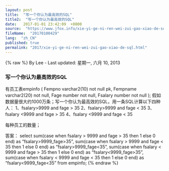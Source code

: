 ```yaml
---
layout: post
title:  "写一个你认为最高效的SQL"
title2:  "写一个你认为最高效的SQL"
date:   2017-01-01 23:42:09  +0800
source:  "https://www.jfox.info/xie-yi-ge-ni-ren-wei-zui-gao-xiao-de-sql.html"
fileName:  "20170100429"
lang:  "zh_CN"
published: true
permalink: "2017/xie-yi-ge-ni-ren-wei-zui-gao-xiao-de-sql.html"
---
```

{% raw %}
By Lee - Last updated: 星期一, 六月 10, 2013

### 写一个你认为最高效的SQL

有员工表empinfo
(
Fempno varchar2(10) not null pk,
Fempname varchar2(20) not null,
Fage number not null,
Fsalary number not null
);
假如数据量很大约1000万条；写一个你认为最高效的SQL，用一条SQL计算以下四种人：
1、fsalary>9999 and fage > 35
2、fsalary>9999 and fage < 35
3、fsalary <9999 and fage > 35
4、fsalary <9999 and fage < 35

每种员工的数量；

答案：
select sum(case when fsalary > 9999 and fage > 35
then 1
else 0 end) as “fsalary>9999_fage>35”,
sum(case when fsalary > 9999 and fage < 35
then 1
else 0
end) as “fsalary>9999_fage<35”,
sum(case when fsalary < 9999 and fage > 35
then 1
else 0
end) as “fsalary<9999_fage>35”,
sum(case when fsalary < 9999 and fage < 35
then 1
else 0
end) as “fsalary<9999_fage<35”
from empinfo;
{% endraw %}